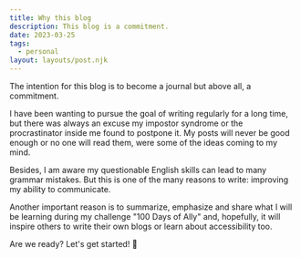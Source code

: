 ```yaml
---
title: Why this blog
description: This blog is a commitment.
date: 2023-03-25
tags:
  - personal
layout: layouts/post.njk
---
```


The intention for this blog is to become a journal but above all, a commitment. 

I have been wanting to pursue the goal of writing regularly for a long time, but there was always an excuse my impostor syndrome or the procrastinator inside me found to postpone it. My posts will never be good enough or no one will read them,  were some of the ideas coming to my mind. 

Besides, I am aware my questionable English skills can lead to many grammar mistakes. But this is one of the many reasons to write: improving my ability to communicate.  

Another important reason is to summarize, emphasize and share what I will be learning during my challenge "100 Days of Ally" and, hopefully, it will inspire others to write their own blogs or learn about accessibility too.

Are we ready? Let's get started! 🚀